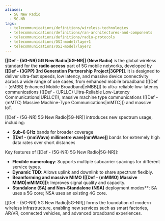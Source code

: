 ```yaml
---
aliases:
  - 5G New Radio
  - 5G-NR
tags:
  - telecommunications/definitions/wireless-technologies
  - telecommunications/definitions/ran-architectures-and-components
  - telecommunications/definitions/radio-protocols
  - telecommunications/OSI-model/layer1
  - telecommunications/OSI-model/layer2
---
```


**[[Def - (5G-NR) 5G New Radio|5G-NR]] (New Radio)** is the global wireless standard for the **radio access** part of 5G mobile networks, developed by **[[Def - (3GPP) 3rd Generation Partnership Project|3GPP]]**. It is designed to deliver ultra-fast speeds, low latency, and massive device connectivity across a wide range of use cases, from enhanced mobile broadband ([[Def - (eMBB) Enhanced Mobile Broadband|eMBB]]) to ultra-reliable low-latency communications ([[Def - (URLLC) Ultra-Reliable Low-Latency Communications|URLLC]]), massive machine type communications ([[Def - (mMTC) Massive Machine-Type Communications|mMTC]]) and massive IoT.

[[Def - (5G-NR) 5G New Radio|5G-NR]] introduces new spectrum usage, including:
- **Sub-6 GHz** bands for broader coverage
- **[[Def - (mmWave) millimetre wave|mmWave]]** bands for extremely high data rates over short distances

Key features of [[Def - (5G-NR) 5G New Radio|5G-NR]]:
- **Flexible numerology**: Supports multiple subcarrier spacings for different service types.
- **Dynamic TDD**: Allows uplink and downlink to share spectrum flexibly.
- **Beamforming and massive MIMO ([[Def - (mMIMO) Massive MIMO|mMIMO]])**: Improves signal quality and capacity.
- **Standalone (SA) and Non-Standalone (NSA)** deployment modes**: SA uses a 5G core; NSA uses an existing 4G core.

[[Def - (5G-NR) 5G New Radio|5G-NR]] forms the foundation of modern wireless infrastructure, enabling new services such as smart factories, AR/VR, connected vehicles, and advanced broadband experiences.

